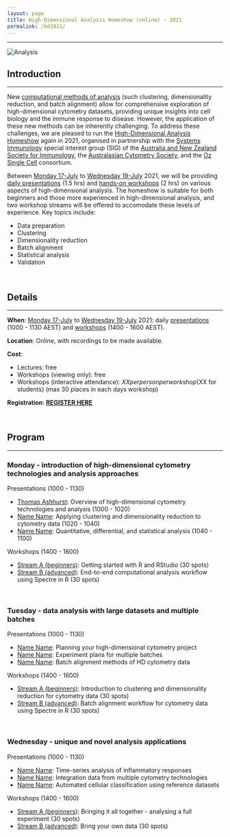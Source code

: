 ```yaml
---
layout: page
title: High-Dimensional Analysis Homeshow (online) - 2021
permalink: /hd2021/
---
```


---

![Analysis](https://raw.githubusercontent.com/tomashhurst/tomashhurst.github.io/master/images/Clusters%20wide.png)

## Introduction

---

New [computational methods of analysis](https://wiki.centenary.org.au/pages/viewpage.action?pageId=166697248) (such clustering, dimensionality reduction, and batch alignment) allow for comprehensive exploration of high-dimensional cytometry datasets, providing unique insights into cell biology and the immune response to disease. However, the application of these new methods can be inherently challenging. To address these challenges, we are pleased to run the [High-Dimensional Analysis Homeshow](https://immunedynamics.io/homeshow/) again in 2021, organised in partnership with the [Systems Immunology]() special interest group (SIG) of the [Australia and New Zealand Society for Immunology](), the [Australasian Cytometry Society](), and the [Oz Single Cell]() consortium. 

Between [Monday 17-July]() to [Wednesday 19-July]() 2021, we will be providing [daily presentations](https://immunedynamics.io/hd2021/#program) (1.5 hrs) and [hands-on workshops](https://immunedynamics.io/hd2021/#program) (2 hrs) on various aspects of high-dimensional analysis. The homeshow is suitable for both beginners and those more experienced in high-dimensional analysis, and two workshop streams will be offered to accomodate these levels of experience. Key topics include:

- Data preparation
- Clustering
- Dimensionality reduction
- Batch alignment
- Statistical analysis
- Validation

<br />

## Details

---

**When**: [Monday 17-July]() to [Wednesday 19-July]() 2021: daily [presentations](https://immunedynamics.io/hd2021/#program) (1000 - 1130 AEST) and [workshops](https://immunedynamics.io/hd2021/#program) (1400 - 1600 AEST).

**Location**: Online, with recordings to be made available.

**Cost**: 
- Lectures: free
- Workshops (viewing only): free
- Workshops (interactive attendance): $XX per person per workshop ($XX for students) (max 30 places in each days workshop)

**Registration**: **[REGISTER HERE]()**

<br />

## Program

---

### Monday - introduction of high-dimensional cytometry technologies and analysis approaches

Presentations (1000 - 1130)

- [Thomas Ashhurst](https://immunedynamics.io/thomas-ashhurst/): Overview of high-dimensional cytometry technologies and analysis (1000 - 1020)
- [Name Name](): Applying clustering and dimensionality reduction to cytometry data (1020 - 1040)
- [Name Name](): Quantitative, differential, and statistical analysis (1040 - 1100)

Workshops (1400 - 1600)

- [Stream A (beginners)](): Getting started with R and RStudio (30 spots)
- [Stream B (advanced)](): End-to-end computational analysis workflow using Spectre in R (30 spots)

<br />

### Tuesday - data analysis with large datasets and multiple batches

Presentations (1000 - 1130)

- [Name Name](): Planning your high-dimensional cytometry project
- [Name Name](): Experiment plans for multiple batches
- [Name Name](): Batch alignment methods of HD cytometry data

Workshops (1400 - 1600)

- [Stream A (beginners)](): Introduction to clustering and dimensionality reduction for cytometry data (30 spots)
- [Stream B (advanced)](): Batch alignment workflow for cytometry data using Spectre in R (30 spots)

<br />


### Wednesday - unique and novel analysis applications

Presentations (1000 - 1130)

- [Name Name](): Time-series analysis of inflammatory responses
- [Name Name](): Integration data from multiple cytometry technologies
- [Name Name](): Automated cellular classification using reference datasets

Workshops (1400 - 1600)

- [Stream A (beginners)](): Bringing it all together - analysing a full experiment (30 spots)
- [Stream B (advanced)](): Bring your own data (30 spots)

<br />

